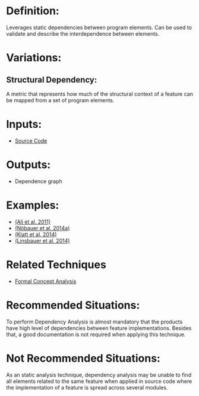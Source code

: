 # Definition:
Leverages static dependencies between program elements. Can be used to validate and describe the interdependence between elements.

# Variations:
## Structural Dependency:
A metric that represents how much of the structural context of a feature can be mapped from a set of program elements.

# Inputs:
* [Source Code](https://github.com/HestiaProject/Generic-SPL-Re-engineering-Process/wiki/Artifacts-Description#source-code)

# Outputs:
* Dependence graph

# Examples:

* [(Ali et al. 2011)](https://github.com/HestiaProject/Generic-SPL-Re-engineering-Process/wiki/Bibliography#ali-n-wu-w-antoniol-g-di-penta-m-gu%C3%89h%C3%89neuc-y-g--hayes-j-h-moms-multi-objective-miniaturization-of-software-in---software-maintenance-icsm-2011-27th-ieee-international-conference-on-2011-s-153--162)
* [(Nöbauer et al. 2014a)](https://github.com/HestiaProject/Generic-SPL-Re-engineering-Process/wiki/Bibliography#n%C3%96bauer-m-seyff-n--groher-i-inferring-variability-from-customized-standard-software-products-in---proceedings-of-the-18th-international-software-product-line-conference-volume-1-2014-s-284--293)
* [(Klatt et al. 2014)](https://github.com/HestiaProject/Generic-SPL-Re-engineering-Process/wiki/Bibliography#klatt-b-krogmann-k--seidl-c-program-dependency-analysis-for-consolidating-customized-product-copies-in---software-maintenance-and-evolution-icsme-2014-ieee-international-conference-on-2014-s-496--500)
* [(Linsbauer et al. 2014)](https://github.com/HestiaProject/Generic-SPL-Re-engineering-Process/wiki/Bibliography#linsbauer-l-angerer-f-gr%C3%9Cnbacher-p-lettner-d-pr%C3%84hofer-h-lopez-herrejon-r-e--egyed-a-recovering-feature-to-code-mappings-in-mixed-variability-software-systems-in---software-maintenance-and-evolution-icsme-2014-ieee-international-conference-on-2014-s-426--430)

# Related Techniques 
* [Formal Concept Analysis](https://github.com/HestiaProject/abstract-spl-reengineering/wiki/Formal-Concept-Analysis)

# Recommended Situations: 

To perform Dependency Analysis is almost mandatory that the products have high level of dependencies between feature implementations. Besides that, a good documentation is not required when applying this technique.

# Not Recommended Situations: 
As an static analysis technique, dependency analysis may be unable to find all elements related to the same feature when applied in source code where the implementation of a feature is spread across several modules.